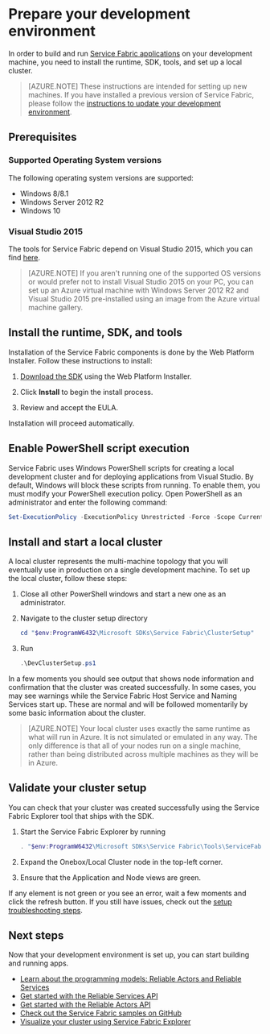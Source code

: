 <properties
   pageTitle="Set up your development environment | Microsoft Azure"
   description="Install the runtime, SDK, and tools and create a local development cluster. After completing this setup, you will be ready to build applications."
   services="service-fabric"
   documentationCenter=".net"
   authors="seanmck"
   manager="timlt"
   editor=""/>

<tags
   ms.service="service-fabric"
   ms.devlang="dotNet"
   ms.topic="hero-article"
   ms.tgt_pltfrm="NA"
   ms.workload="NA"
   ms.date="10/15/2015"
   ms.author="seanmck"/>

# Prepare your development environment
 In order to build and run [Service Fabric applications][1] on your development machine, you need to install the runtime, SDK, tools, and set up a local cluster.

 > [AZURE.NOTE] These instructions are intended for setting up new machines. If you have installed a previous version of Service Fabric, please follow the [instructions to update your development environment](service-fabric-update-your-development-environment.md).

## Prerequisites
### Supported Operating System versions
The following operating system versions are supported:

- Windows 8/8.1
- Windows Server 2012 R2
- Windows 10

### Visual Studio 2015

The tools for Service Fabric depend on Visual Studio 2015, which you can find [here][2].

> [AZURE.NOTE] If you aren't running one of the supported OS versions or would prefer not to install Visual Studio 2015 on your PC, you can set up an Azure virtual machine with Windows Server 2012 R2 and Visual Studio 2015 pre-installed using an image from the Azure virtual machine gallery.

## Install the runtime, SDK, and tools

Installation of the Service Fabric components is done by the Web Platform Installer. Follow these instructions to install:

1. [Download the SDK][3] using the Web Platform Installer.

2. Click **Install** to begin the install process.

3. Review and accept the EULA.

Installation will proceed automatically.

## Enable PowerShell script execution

Service Fabric uses Windows PowerShell scripts for creating a local development cluster and for deploying applications from Visual Studio. By default, Windows will block these scripts from running. To enable them, you must modify your PowerShell execution policy. Open PowerShell as an administrator and enter the following command:

```powershell
Set-ExecutionPolicy -ExecutionPolicy Unrestricted -Force -Scope CurrentUser
```

## Install and start a local cluster
A local cluster represents the multi-machine topology that you will eventually use in production on a single development machine. To set up the local cluster, follow these steps:


1. Close all other PowerShell windows and start a new one as an administrator.

2. Navigate to the cluster setup directory

    ```powershell
    cd "$env:ProgramW6432\Microsoft SDKs\Service Fabric\ClusterSetup"
    ```

3. Run

    ```powershell
    .\DevClusterSetup.ps1
    ```

In a few moments you should see output that shows node information and confirmation that the cluster was created successfully. In some cases, you may see warnings while the Service Fabric Host Service and Naming Services start up. These are normal and will be followed momentarily by some basic information about the cluster.

> [AZURE.NOTE] Your local cluster uses exactly the same runtime as what will run in Azure. It is not simulated or emulated in any way. The only difference is that all of your nodes run on a single machine, rather than being distributed across multiple machines as they will be in Azure.

## Validate your cluster setup

You can check that your cluster was created successfully using the Service Fabric Explorer tool that ships with the SDK.

1. Start the Service Fabric Explorer by running

    ```powershell
    . "$env:ProgramW6432\Microsoft SDKs\Service Fabric\Tools\ServiceFabricExplorer\ServiceFabricExplorer.exe"
    ```

2. Expand the Onebox/Local Cluster node in the top-left corner.

3. Ensure that the Application and Node views are green.

If any element is not green or you see an error, wait a few moments and click the refresh button. If you still have issues, check out the [setup troubleshooting steps](service-fabric-troubleshoot-local-cluster-setup.md).

## Next steps
Now that your development environment is set up, you can start building and running apps.

- [Learn about the programming models: Reliable Actors and Reliable Services](service-fabric-choose-framework.md)
- [Get started with the Reliable Services API](service-fabric-reliable-services-quick-start.md)
- [Get started with the Reliable Actors API](service-fabric-reliable-actors-get-started.md)
- [Check out the Service Fabric samples on GitHub](https://github.com/azure/servicefabric-samples)
- [Visualize your cluster using Service Fabric Explorer](service-fabric-visualizing-your-cluster.md)

[1]: http://azure.microsoft.com/en-us/campaigns/service-fabric/ "Service Fabric campaign page"
[2]: http://go.microsoft.com/fwlink/?LinkId=517106 "VS RC"
[3]:http://www.microsoft.com/web/handlers/webpi.ashx?command=getinstallerredirect&appid=MicrosoftAzure-ServiceFabric "WebPI link"
